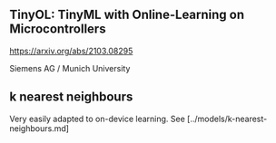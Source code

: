 
## TinyOL: TinyML with Online-Learning on Microcontrollers
https://arxiv.org/abs/2103.08295

Siemens AG / Munich University

## k nearest neighbours
Very easily adapted to on-device learning.
See [../models/k-nearest-neighbours.md]
